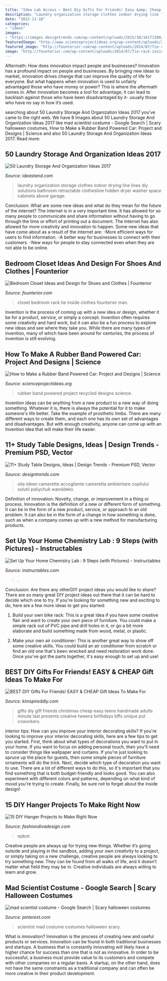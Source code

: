 ```yaml
---
title: "Idea Lab Access ~ Best Diy Gifts For Friends! Easy &amp; Cheap Gift Ideas To Make For"
description: "Laundry organization storage clothes indoor drying line lines diy solutions bathroom retractable clothesline hidden dryer washer space cabinets above garage"
date: "2022-11-10"
categories:
- "ideas"
images:
- "https://images.designtrends.com/wp-content/uploads/2015/10/16171300/Kids-Study-Table-Design.jpg"
featuredImage: "http://www.scienceprojectideas.org/wp-content/uploads/2016/08/Rubber-Band-Car-Design.jpg"
featured_image: "http://founterior.com/wp-content/uploads/2014/07/Tie-rack-inside-a-man-bedroom-closet.jpg"
image: "http://founterior.com/wp-content/uploads/2014/07/Tie-rack-inside-a-man-bedroom-closet.jpg"
---
```



Aftermath: How does innovation impact people and businesses?
Innovation has a profound impact on people and businesses. By bringing new ideas to market, innovation drives change that can improve the quality of life for everyone. But what happens when innovation is used to unfairly advantaged those who have money or power? This is where the aftermath comes in. After innovation becomes a tool for advantage, it can lead to backlash against those who have been disadvantaged by it- usually those who have no say in how it’s used.

	

		
searching about 50 Laundry Storage And Organization Ideas 2017 you've came to the right web. We have 8 Images about 50 Laundry Storage And Organization Ideas 2017 like mad scientist costume - Google Search | Scary halloween costumes, How to Make a Rubber Band Powered Car: Project and Designs | Science and also 50 Laundry Storage And Organization Ideas 2017. Read more:
		
    
## 50 Laundry Storage And Organization Ideas 2017

<img loading=lazy src="http://ideastand.com/wp-content/uploads/2016/03/6-laundry-storage-and-organization-ideas.jpg" onerror="this.onerror=null;this.src='https://tse1.mm.bing.net/th?id=OIP.1VqkkaFaXEjAwG8O7ZIlxgHaJ4&amp;pid=15.1';" alt="50 Laundry Storage And Organization Ideas 2017">

_Source: ideastand.com_

>laundry organization storage clothes indoor drying line lines diy solutions bathroom retractable clothesline hidden dryer washer space cabinets above garage. 

	

Conclusion: What are some new ideas and what do they mean for the future of the internet?
The internet is in a very important time. It has allowed for so many people to communicate and share information without having to go through the time or effort of printing out a document. The internet has also allowed for more creativity and innovation to happen. Some new ideas that have come about as a result of the internet are: 
-More efficient ways for users to find information.
-A better way for businesses to connect with their customers. 
-New ways for people to stay connected even when they are not able to be online.

    
## Bedroom Closet Ideas And Design For Shoes And Clothes | Founterior

<img loading=lazy src="http://founterior.com/wp-content/uploads/2014/07/Tie-rack-inside-a-man-bedroom-closet.jpg" onerror="this.onerror=null;this.src='https://tse3.mm.bing.net/th?id=OIP.VwYP3eui6h6S_2SH6cmpegHaJ4&amp;pid=15.1';" alt="Bedroom Closet Ideas and Design for Shoes and Clothes | Founterior">

_Source: founterior.com_

>closet bedroom rack tie inside clothes founterior man. 

	

Invention is the process of coming up with a new idea or design, whether it be for a product, service, or simply a concept. Invention often requires some creativity and hard work, but it can also be a fun process to explore new ideas and see where they take you. While there are many types of invention, many of which have been around for centuries, the process of invention is still evolving.

    
## How To Make A Rubber Band Powered Car: Project And Designs | Science

<img loading=lazy src="http://www.scienceprojectideas.org/wp-content/uploads/2016/08/Rubber-Band-Car-Design.jpg" onerror="this.onerror=null;this.src='https://tse2.mm.bing.net/th?id=OIP.-cA8Q1HL2UFLsSZh8L6exwHaE7&amp;pid=15.1';" alt="How to Make a Rubber Band Powered Car: Project and Designs | Science">

_Source: scienceprojectideas.org_

>rubber band powered project recycled designs science. 

	

Invention ideas can be anything from a new product to a new way of doing something. Whatever it is, there is always the potential for it to make someone's life better. Take the example of prosthetic limbs. There are many different ways to create them, and each one has its own set of advantages and disadvantages. But with enough creativity, anyone can come up with an Invention idea that will make their life easier.

    
## 11+ Study Table Designs, Ideas | Design Trends - Premium PSD, Vector

<img loading=lazy src="https://images.designtrends.com/wp-content/uploads/2015/10/16171300/Kids-Study-Table-Design.jpg" onerror="this.onerror=null;this.src='https://tse2.mm.bing.net/th?id=OIP.dz9KHraFbrgMNGS6JZ-khQHaEo&amp;pid=15.1';" alt="11+ Study Table Designs, Ideas | Design Trends - Premium PSD, Vector">

_Source: designtrends.com_

>olia ideen camerette accogliente cameretta ambientare copilului solutii paliychuk wanddeko. 

	

Definition of innovation: Novelty, change, or improvement in a thing or process.
Innovation is the definition of a new or different form of something. It can be in the form of a new product, service, or approach to an old problem. It can also be in the form of a change in how something is done, such as when a company comes up with a new method for manufacturing products.

    
## Set Up Your Home Chemistry Lab : 9 Steps (with Pictures) - Instructables

<img loading=lazy src="https://content.instructables.com/ORIG/FJ1/8ZXK/GRFN1DX5/FJ18ZXKGRFN1DX5.jpg?frame=1&amp;width=2100" onerror="this.onerror=null;this.src='https://tse1.mm.bing.net/th?id=OIP.pK-SwagXd_XJfsiO1jPZFwHaE9&amp;pid=15.1';" alt="Set Up Your Home Chemistry Lab : 9 Steps (with Pictures) - Instructables">

_Source: instructables.com_

>. 

	

Conclusion: Are there any otherDIY project ideas you would like to share?
There are so many great DIY project ideas out there that it can be hard to decide which one to try. If you're looking for something new and exciting to do, here are a few more ideas to get you started: 
1. Build your own bike rack: This is a great idea if you have some creative flair and want to create your own piece of furniture. You could make a simple rack out of PVC pipe and drill holes in it, or go a bit more elaborate and build something made from wood, metal, or plastic. 

2. Make your own air conditioner: This is another great way to show off some creative skills. You could build an air conditioner from scratch or find an old one that's been wrecked and need restoration work done. Once you've got the parts together, it's easy enough to set up and use!

    
## BEST DIY Gifts For Friends! EASY &amp; CHEAP Gift Ideas To Make For

<img loading=lazy src="https://kimspireddiy.com/wp-content/uploads/2019/11/DIY-Gifts-For-Friends_gift-basket-ideas.jpg" onerror="this.onerror=null;this.src='https://tse4.mm.bing.net/th?id=OIP.dFuZydM9fKKAaifNwk5WVgHaLH&amp;pid=15.1';" alt="BEST DIY Gifts For Friends! EASY &amp; CHEAP Gift Ideas To Make For">

_Source: kimspireddiy.com_

>gifts diy gift friends christmas cheap easy teens handmade adults minute last presents creative tweens birthdays bffs unique put coworkers. 

	

interior tips: How can you improve your interior decorating skills?
If you're looking to improve your interior decorating skills, here are a few tips to get you started. First, think about what types of decorations you want to put in your home. If you want to focus on adding personal touch, then you'll need to consider things like wallpaper and curtains. If you're just looking to spruce up the place for guests, then some simple pieces of furniture ornaments will do the trick.
Next, decide which type of decoration you want to use. There are a lot of different ways to do this, so it's important that you find something that is both budget-friendly and looks good. You can also experiment with different colors and patterns, depending on what kind of mood you're trying to create. Finally, be sure not to forget about the inside design!

    
## 15 DIY Hanger Projects To Make Right Now

<img loading=lazy src="https://www.fashiondivadesign.com/wp-content/uploads/2015/10/shoe-hangers-396x960.jpg" onerror="this.onerror=null;this.src='https://tse1.mm.bing.net/th?id=OIP.IvYwxMt2N-4Kaer4riwdxwAAAA&amp;pid=15.1';" alt="15 DIY Hanger Projects to Make Right Now">

_Source: fashiondivadesign.com_

>epbot. 

	

Creative people are always up for trying new things. Whether it’s going outside and playing in the sandbox, adding your own creativity to a project, or simply taking on a new challenge, creative people are always looking to try something new. They can be found from all walks of life, and it doesn’t matter what field they may be in. Creative individuals are always willing to learn and grow.

    
## Mad Scientist Costume - Google Search | Scary Halloween Costumes

<img loading=lazy src="https://i.pinimg.com/736x/ee/84/30/ee84306b2af389d91d6ff8110e13054e--mad-scientist-costume-kid-costumes.jpg" onerror="this.onerror=null;this.src='https://tse4.mm.bing.net/th?id=OIP.WzMfI6DsYn2aLO2C--PmcwHaJ3&amp;pid=15.1';" alt="mad scientist costume - Google Search | Scary halloween costumes">

_Source: pinterest.com_

>scientist mad costume costumes halloween scary. 

	

What is innovation?
Innovation is the process of creating new and useful products or services. Innovation can be found in both traditional businesses and startups. A business that is constantly innovating will likely have a higher chance for success than one that is not as innovative. In order to be successful, a business must provide value to its customers and compete with other companies on a regular basis. A startup, on the other hand, does not have the same constraints as a traditional company and can often be more creative in their product development.

